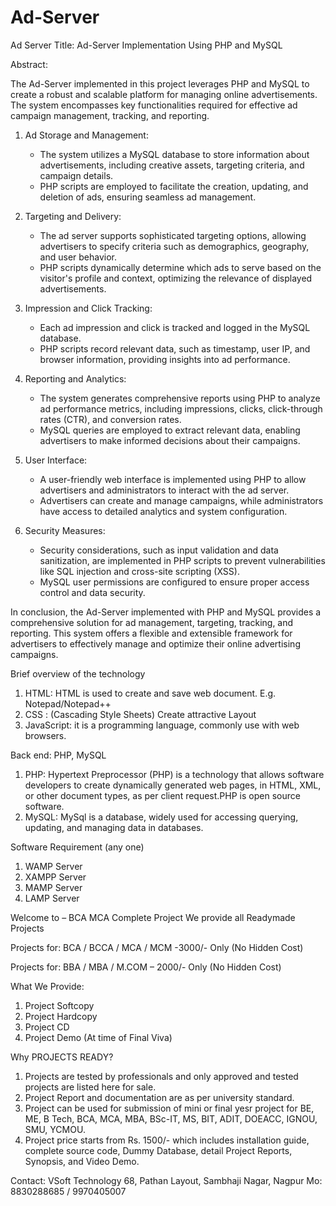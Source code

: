 # Ad-Server
Ad Server
Title: Ad-Server Implementation Using PHP and MySQL

Abstract:

The Ad-Server implemented in this project leverages PHP and MySQL to create a robust and scalable platform for managing online advertisements. The system encompasses key functionalities required for effective ad campaign management, tracking, and reporting.

1. Ad Storage and Management:
   - The system utilizes a MySQL database to store information about advertisements, including creative assets, targeting criteria, and campaign details.
   - PHP scripts are employed to facilitate the creation, updating, and deletion of ads, ensuring seamless ad management.

2. Targeting and Delivery:
   - The ad server supports sophisticated targeting options, allowing advertisers to specify criteria such as demographics, geography, and user behavior.
   - PHP scripts dynamically determine which ads to serve based on the visitor's profile and context, optimizing the relevance of displayed advertisements.

3. Impression and Click Tracking:
   - Each ad impression and click is tracked and logged in the MySQL database.
   - PHP scripts record relevant data, such as timestamp, user IP, and browser information, providing insights into ad performance.

4. Reporting and Analytics:
   - The system generates comprehensive reports using PHP to analyze ad performance metrics, including impressions, clicks, click-through rates (CTR), and conversion rates.
   - MySQL queries are employed to extract relevant data, enabling advertisers to make informed decisions about their campaigns.

5. User Interface:
   - A user-friendly web interface is implemented using PHP to allow advertisers and administrators to interact with the ad server.
   - Advertisers can create and manage campaigns, while administrators have access to detailed analytics and system configuration.

6. Security Measures:
   - Security considerations, such as input validation and data sanitization, are implemented in PHP scripts to prevent vulnerabilities like SQL injection and cross-site scripting (XSS).
   - MySQL user permissions are configured to ensure proper access control and data security.

In conclusion, the Ad-Server implemented with PHP and MySQL provides a comprehensive solution for ad management, targeting, tracking, and reporting. This system offers a flexible and extensible framework for advertisers to effectively manage and optimize their online advertising campaigns.

Brief overview of the technology
1.	HTML: HTML is used to create and save web document. E.g. Notepad/Notepad++
2.	CSS : (Cascading Style Sheets) Create attractive Layout
3.	JavaScript: it is a programming language, commonly use with web browsers.

Back end: PHP, MySQL
1.	PHP: Hypertext Preprocessor (PHP) is a technology that allows software developers to create dynamically generated web pages, in HTML, XML, or other document types, as per client request.PHP is open source software.
2.	MySQL: MySql is a database, widely used for accessing querying, updating, and managing data in databases.

Software Requirement (any one)
1.	WAMP Server
2.	XAMPP Server
3.	MAMP Server
4.	LAMP Server

Welcome to – BCA MCA Complete Project
We provide all Readymade Projects 

Projects for: BCA / BCCA / MCA / MCM -3000/- Only (No Hidden Cost) 

Projects for: BBA / MBA / M.COM – 2000/- Only (No Hidden Cost) 

What We Provide: 
1. Project Softcopy 
2. Project Hardcopy 
3. Project CD 
4. Project Demo (At time of Final Viva) 

Why PROJECTS READY? 
1. Projects are tested by professionals and only approved and tested projects are listed here for sale. 
2. Project Report and documentation are as per university standard. 
3. Project can be used for submission of mini or final yesr project for BE, ME, B Tech, BCA, MCA, MBA, BSc-IT, MS, BIT, ADIT, DOEACC, IGNOU, SMU, YCMOU. 
4. Project price starts from Rs. 1500/- which includes installation guide, complete source code, Dummy Database, detail Project Reports, Synopsis, and Video Demo. 

Contact: 
VSoft Technology 
68, Pathan Layout, Sambhaji Nagar, Nagpur 
Mo: 8830288685 / 9970405007
